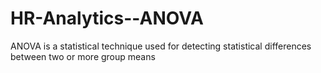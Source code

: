 # HR-Analytics--ANOVA
ANOVA is a statistical technique used for detecting statistical differences between two or more group means
